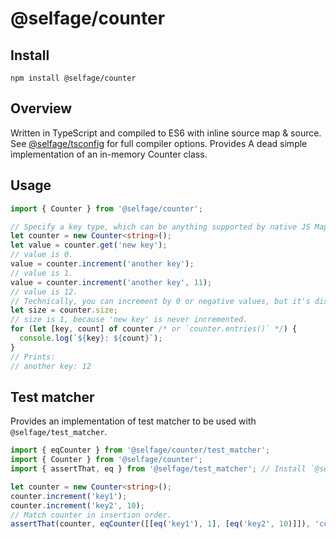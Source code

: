 # @selfage/counter

## Install

`npm install @selfage/counter`

## Overview

Written in TypeScript and compiled to ES6 with inline source map & source. See [@selfage/tsconfig](https://www.npmjs.com/package/@selfage/tsconfig) for full compiler options. Provides A dead simple implementation of an in-memory Counter class.

## Usage

```TypeScript
import { Counter } from '@selfage/counter';

// Specify a key type, which can be anything supported by native JS Map.
let counter = new Counter<string>();
let value = counter.get('new key');
// value is 0.
value = counter.increment('another key');
// value is 1.
value = counter.increment('another key', 11);
// value is 12.
// Technically, you can increment by 0 or negative values, but it's discouraged.
let size = counter.size;
// size is 1, because 'new key' is never incremented.
for (let [key, count] of counter /* or `counter.entries()` */) {
  console.log(`${key}: ${count}`);
}
// Prints:
// another key: 12
```

## Test matcher

Provides an implementation of test matcher to be used with `@selfage/test_matcher`.

```TypeScript
import { eqCounter } from '@selfage/counter/test_matcher';
import { Counter } from '@selfage/counter';
import { assertThat, eq } from '@selfage/test_matcher'; // Install `@selfage/test_matcher`.

let counter = new Counter<string>();
counter.increment('key1');
counter.increment('key2', 10);
// Match counter in insertion order.
assertThat(counter, eqCounter([[eq('key1'), 1], [eq('key2', 10)]]), 'counter');
```

